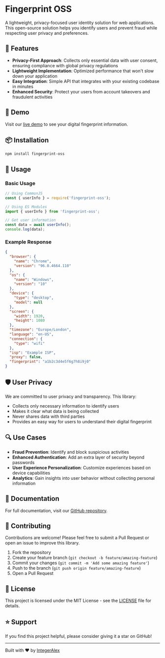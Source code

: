 # Fingerprint OSS

A lightweight, privacy-focused user identity solution for web applications. This open-source solution helps you identify users and prevent fraud while respecting user privacy and preferences.

## 🌟 Features

- **Privacy-First Approach**: Collects only essential data with user consent, ensuring compliance with global privacy regulations
- **Lightweight Implementation**: Optimized performance that won't slow down your application
- **Easy Integration**: Simple API that integrates with your existing codebase in minutes
- **Enhanced Security**: Protect your users from account takeovers and fraudulent activities

## 🚀 Demo

Visit our [live demo](https://integeralex.github.io/fingerprint-oss/) to see your digital fingerprint information.

## 📦 Installation

```bash
npm install fingerprint-oss
```

## 🔧 Usage

### Basic Usage

```javascript
// Using CommonJS
const { userInfo } = require('fingerprint-oss');

// Using ES Modules
import { userInfo } from 'fingerprint-oss';

// Get user information
const data = await userInfo();
console.log(data);
```

### Example Response

```json
{
  "browser": {
    "name": "Chrome",
    "version": "96.0.4664.110"
  },
  "os": {
    "name": "Windows",
    "version": "10"
  },
  "device": {
    "type": "desktop",
    "model": null
  },
  "screen": {
    "width": 1920,
    "height": 1080
  },
  "timezone": "Europe/London",
  "language": "en-US",
  "connection": {
    "type": "wifi"
  },
  "isp": "Example ISP",
  "proxy": false,
  "fingerprint": "a1b2c3d4e5f6g7h8i9j0"
}
```

## 🛡️ User Privacy

We are committed to user privacy and transparency. This library:

- Collects only necessary information to identify users
- Makes it clear what data is being collected
- Never shares data with third parties
- Provides an easy way for users to understand their digital fingerprint

## 🔍 Use Cases

- **Fraud Prevention**: Identify and block suspicious activities
- **Enhanced Authentication**: Add an extra layer of security beyond passwords
- **User Experience Personalization**: Customize experiences based on device capabilities
- **Analytics**: Gain insights into user behavior without collecting personal information

## 📘 Documentation

For full documentation, visit our [GitHub repository](https://github.com/IntegerAlex/fingerprint-oss).

## 🤝 Contributing

Contributions are welcome! Please feel free to submit a Pull Request or open an issue to improve this library.

1. Fork the repository
2. Create your feature branch (`git checkout -b feature/amazing-feature`)
3. Commit your changes (`git commit -m 'Add some amazing feature'`)
4. Push to the branch (`git push origin feature/amazing-feature`)
5. Open a Pull Request

## 📝 License

This project is licensed under the MIT License - see the [LICENSE](LICENSE) file for details.

## ⭐ Support

If you find this project helpful, please consider giving it a star on GitHub!

---

Built with ❤️ by [IntegerAlex](https://github.com/IntegerAlex)
